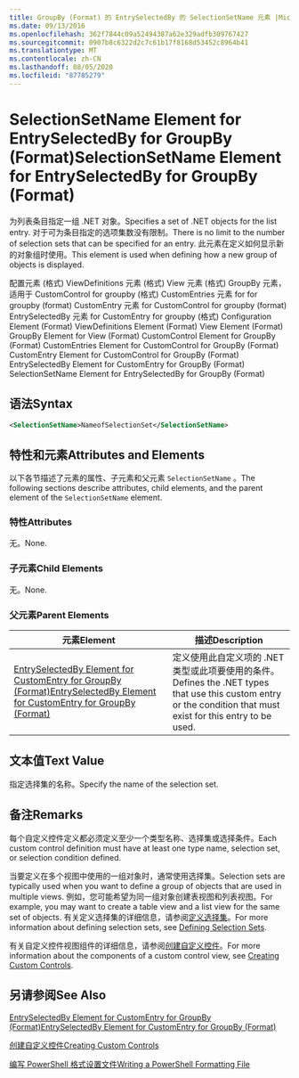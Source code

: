 ```yaml
---
title: GroupBy (Format) 的 EntrySelectedBy 的 SelectionSetName 元素 |Microsoft Docs
ms.date: 09/13/2016
ms.openlocfilehash: 362f7844c09a52494387a62e329adfb309767427
ms.sourcegitcommit: 0907b8c6322d2c7c61b17f8168d53452c8964b41
ms.translationtype: MT
ms.contentlocale: zh-CN
ms.lasthandoff: 08/05/2020
ms.locfileid: "87785279"
---
```

# <a name="selectionsetname-element-for-entryselectedby-for-groupby-format"></a><span data-ttu-id="58520-102">SelectionSetName Element for EntrySelectedBy for GroupBy (Format)</span><span class="sxs-lookup"><span data-stu-id="58520-102">SelectionSetName Element for EntrySelectedBy for GroupBy (Format)</span></span>

<span data-ttu-id="58520-103">为列表条目指定一组 .NET 对象。</span><span class="sxs-lookup"><span data-stu-id="58520-103">Specifies a set of .NET objects for the list entry.</span></span> <span data-ttu-id="58520-104">对于可为条目指定的选项集数没有限制。</span><span class="sxs-lookup"><span data-stu-id="58520-104">There is no limit to the number of selection sets that can be specified for an entry.</span></span> <span data-ttu-id="58520-105">此元素在定义如何显示新的对象组时使用。</span><span class="sxs-lookup"><span data-stu-id="58520-105">This element is used when defining how a new group of objects is displayed.</span></span>

<span data-ttu-id="58520-106">配置元素 (格式) ViewDefinitions 元素 (格式) View 元素 (格式) GroupBy 元素，适用于 CustomControl for groupby (格式) CustomEntries 元素 for for groupby (format) CustomEntry 元素 for CustomControl for groupby (format) EntrySelectedBy 元素 for CustomEntry for groupby (格式) </span><span class="sxs-lookup"><span data-stu-id="58520-106">Configuration Element (Format) ViewDefinitions Element (Format) View Element (Format) GroupBy Element for View (Format) CustomControl Element for GroupBy (Format) CustomEntries Element for CustomControl for GroupBy (Format) CustomEntry Element for CustomControl for GroupBy (Format) EntrySelectedBy Element for CustomEntry for GroupBy (Format) SelectionSetName Element for EntrySelectedBy for GroupBy (Format)</span></span>

## <a name="syntax"></a><span data-ttu-id="58520-107">语法</span><span class="sxs-lookup"><span data-stu-id="58520-107">Syntax</span></span>

```xml
<SelectionSetName>NameofSelectionSet</SelectionSetName>
```

## <a name="attributes-and-elements"></a><span data-ttu-id="58520-108">特性和元素</span><span class="sxs-lookup"><span data-stu-id="58520-108">Attributes and Elements</span></span>

<span data-ttu-id="58520-109">以下各节描述了元素的属性、子元素和父元素 `SelectionSetName` 。</span><span class="sxs-lookup"><span data-stu-id="58520-109">The following sections describe attributes, child elements, and the parent element of the `SelectionSetName` element.</span></span>

### <a name="attributes"></a><span data-ttu-id="58520-110">特性</span><span class="sxs-lookup"><span data-stu-id="58520-110">Attributes</span></span>

<span data-ttu-id="58520-111">无。</span><span class="sxs-lookup"><span data-stu-id="58520-111">None.</span></span>

### <a name="child-elements"></a><span data-ttu-id="58520-112">子元素</span><span class="sxs-lookup"><span data-stu-id="58520-112">Child Elements</span></span>

<span data-ttu-id="58520-113">无。</span><span class="sxs-lookup"><span data-stu-id="58520-113">None.</span></span>

### <a name="parent-elements"></a><span data-ttu-id="58520-114">父元素</span><span class="sxs-lookup"><span data-stu-id="58520-114">Parent Elements</span></span>

|<span data-ttu-id="58520-115">元素</span><span class="sxs-lookup"><span data-stu-id="58520-115">Element</span></span>|<span data-ttu-id="58520-116">描述</span><span class="sxs-lookup"><span data-stu-id="58520-116">Description</span></span>|
|-------------|-----------------|
|[<span data-ttu-id="58520-117">EntrySelectedBy Element for CustomEntry for GroupBy (Format)</span><span class="sxs-lookup"><span data-stu-id="58520-117">EntrySelectedBy Element for CustomEntry for GroupBy (Format)</span></span>](./entryselectedby-element-for-customentry-for-groupby-format.md)|<span data-ttu-id="58520-118">定义使用此自定义项的 .NET 类型或此项要使用的条件。</span><span class="sxs-lookup"><span data-stu-id="58520-118">Defines the .NET types that use this custom entry or the condition that must exist for this entry to be used.</span></span>|

## <a name="text-value"></a><span data-ttu-id="58520-119">文本值</span><span class="sxs-lookup"><span data-stu-id="58520-119">Text Value</span></span>

<span data-ttu-id="58520-120">指定选择集的名称。</span><span class="sxs-lookup"><span data-stu-id="58520-120">Specify the name of the selection set.</span></span>

## <a name="remarks"></a><span data-ttu-id="58520-121">备注</span><span class="sxs-lookup"><span data-stu-id="58520-121">Remarks</span></span>

<span data-ttu-id="58520-122">每个自定义控件定义都必须定义至少一个类型名称、选择集或选择条件。</span><span class="sxs-lookup"><span data-stu-id="58520-122">Each custom control definition must have at least one type name, selection set, or selection condition defined.</span></span>

<span data-ttu-id="58520-123">当要定义在多个视图中使用的一组对象时，通常使用选择集。</span><span class="sxs-lookup"><span data-stu-id="58520-123">Selection sets are typically used when you want to define a group of objects that are used in multiple views.</span></span> <span data-ttu-id="58520-124">例如，您可能希望为同一组对象创建表视图和列表视图。</span><span class="sxs-lookup"><span data-stu-id="58520-124">For example, you may want to create a table view and a list view for the same set of objects.</span></span> <span data-ttu-id="58520-125">有关定义选择集的详细信息，请参阅[定义选择集](./defining-selection-sets.md)。</span><span class="sxs-lookup"><span data-stu-id="58520-125">For more information about defining selection sets, see [Defining Selection Sets](./defining-selection-sets.md).</span></span>

<span data-ttu-id="58520-126">有关自定义控件视图组件的详细信息，请参阅[创建自定义控件](./creating-custom-controls.md)。</span><span class="sxs-lookup"><span data-stu-id="58520-126">For more information about the components of a custom control view, see [Creating Custom Controls](./creating-custom-controls.md).</span></span>

## <a name="see-also"></a><span data-ttu-id="58520-127">另请参阅</span><span class="sxs-lookup"><span data-stu-id="58520-127">See Also</span></span>

[<span data-ttu-id="58520-128">EntrySelectedBy Element for CustomEntry for GroupBy (Format)</span><span class="sxs-lookup"><span data-stu-id="58520-128">EntrySelectedBy Element for CustomEntry for GroupBy (Format)</span></span>](./entryselectedby-element-for-customentry-for-groupby-format.md)

[<span data-ttu-id="58520-129">创建自定义控件</span><span class="sxs-lookup"><span data-stu-id="58520-129">Creating Custom Controls</span></span>](./creating-custom-controls.md)

[<span data-ttu-id="58520-130">编写 PowerShell 格式设置文件</span><span class="sxs-lookup"><span data-stu-id="58520-130">Writing a PowerShell Formatting File</span></span>](./writing-a-powershell-formatting-file.md)
